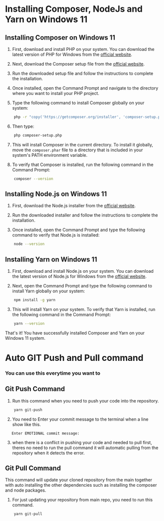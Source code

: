 # Installing Composer, NodeJs and Yarn on Windows 11

## Installing Composer on Windows 11

1. First, download and install PHP on your system. You can download the latest version of PHP for Windows from the [official website](https://windows.php.net/download/).

2. Next, download the Composer setup file from the [official website](https://getcomposer.org/download/).

3. Run the downloaded setup file and follow the instructions to complete the installation.

4. Once installed, open the Command Prompt and navigate to the directory where you want to install your PHP project.

5. Type the following command to install Composer globally on your system: 
```bash
    php -r "copy('https://getcomposer.org/installer', 'composer-setup.php');"
```

6. Then type:
```bash
    php composer-setup.php
```
7. This will install Composer in the current directory. To install it globally, move the `composer.phar` file to a directory that is included in your system's PATH environment variable.

8. To verify that Composer is installed, run the following command in the Command Prompt: 
```bash
    composer --version
```

## Installing Node.js on Windows 11

1. First, download the Node.js installer from the [official website](https://nodejs.org/en/download/).

2. Run the downloaded installer and follow the instructions to complete the installation.

3. Once installed, open the Command Prompt and type the following command to verify that Node.js is installed:
```bash
    node --version
```



## Installing Yarn on Windows 11

1. First, download and install Node.js on your system. You can download the latest version of Node.js for Windows from the [official website](https://nodejs.org/en/download/).

2. Next, open the Command Prompt and type the following command to install Yarn globally on your system: 
```bash
    npm install -g yarn
```

3. This will install Yarn on your system. To verify that Yarn is installed, run the following command in the Command Prompt:
```bash
    yarn --version
```


That's it! You have successfully installed Composer and Yarn on your Windows 11 system.

# Auto GIT Push and Pull command
### You can use this everytime you want to

## Git Push Command
1. Run this command when you need to push your code into the repository. 
```bash
    yarn git-push
```
2. You need to Enter your commit message to the terminal when a line show like this.
```terminal   
   Enter EMOTIONAL commit message:
```
3. when there is a conflict in pushing your code and needed to pull first, theres no need to run the pull command
   it will automatic pulling from the repository when it detects the error.
   
## Git Pull Command
This command will update your cloned repository from the main together with auto installing the other
dependencies such as installing the composer and node packages.

1. For just updating your repository from main repo, you need to run this command.
```bash
    yarn git-pull
```
